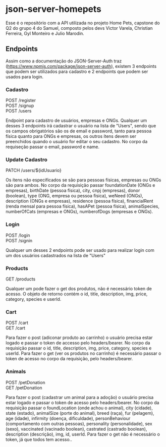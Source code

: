 # json-server-homepets

Esse é o repositório com a API utilizada no projeto Home Pets, capstone do Q2 do grupo 4 do Samuel, composto pelos devs Victor Varela, Christian Ferreira, Gyl Monteiro e Julio Marodin.

## Endpoints

Assim como a documentação do JSON-Server-Auth traz (https://www.npmjs.com/package/json-server-auth), existem 3 endpoints que podem ser utilizados para cadastro e 2 endpoints que podem ser usados para login.

### Cadastro

POST /register <br/>
POST /signup <br/>
POST /users

Endpoint para cadastro de usuários, empresas e ONGs.
Qualquer um desses 3 endpoints irá cadastrar o usuário na lista de "Users", sendo que os campos obrigatórios são os de email e password, tanto para pessoa física quanto para ONGs e empresas, os outros ítens devem ser preenchidos quando o usuário for editar o seu cadastro.
No corpo da requiseção passar o email, password e name.

### Update Cadastro

PATCH /users/${idUsuario}

Os ítens não especificados se são para pessoas físicas, empresas ou ONGs são para ambos.
No corpo da requisição passar foundationDate (ONGs e empresas), birthDate (pessoa física), city, cnpj (empresas), donor (boolean), type (ONG, empresa ou pessoa física), weNeed (ONGs), description (ONGs e empresas), residence (pessoa física), financialRent (renda mensal para pessoa física), hasAPet (pessoa física), animalSpecies, numberOfCats (empresas e ONGs), numberofDogs (empresas e ONGs).

### Login

POST /login <br/>
POST /signin

Qualquer um desses 2 endpoints pode ser usado para realizar login com um dos usuários cadastrados na lista de "Users"

### Products

GET /products

Qualquer um pode fazer o get dos produtos, não é necessário token de acesso. O objeto de retorno contém o id, title, description, img, price, category, species e userId.

### Cart

POST /cart <br/>
GET /cart

Para fazer o post (adiconar produto ao carrinho) o usuário precisa estar logado e passar o token de accesso pelo headers/bearer. No corpo da requisição passar o id, title, description, img, price, category, species e userId.
Para fazer o get (ver os produtos no carrinho) é necessário passar o token de acesso no corpo da requisição, pelo headers/bearer.

### Animals

POST /petDonation <br />
GET /petDonation

Para fazer o post (cadastrar um animal para a adoção) o usuário precisa estar logado e passar o token de acesso pelo headers/bearer. No corpo da requisição passar o foundLocation (onde achou o animal), city (cidade), state (estado), animalSize (porte do animal), breed (raça), fur (pelagem), age (idade), infirmity (doença, dificuldade), personBehaviour (comportamento com outras pessoas), personality (personalidade), sex (sexo), vaccinated (vacinado boolean), castrated (castrado boolean), description (descrição), img, id, userId.
Para fazer o get não é necessário o token, já que todos tem acesso..

